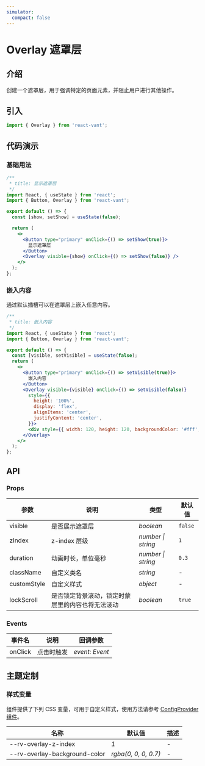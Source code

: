 ```yaml
---
simulator:
  compact: false
---
```


# Overlay 遮罩层

## 介绍

创建一个遮罩层，用于强调特定的页面元素，并阻止用户进行其他操作。

## 引入

```js
import { Overlay } from 'react-vant';
```

## 代码演示

### 基础用法

```jsx
/**
 * title: 显示遮罩层
 */
import React, { useState } from 'react';
import { Button, Overlay } from 'react-vant';

export default () => {
  const [show, setShow] = useState(false);

  return (
    <>
      <Button type="primary" onClick={() => setShow(true)}>
        显示遮罩层
      </Button>
      <Overlay visible={show} onClick={() => setShow(false)} />
    </>
  );
};
```

### 嵌入内容

通过默认插槽可以在遮罩层上嵌入任意内容。

```jsx
/**
 * title: 嵌入内容
 */
import React, { useState } from 'react';
import { Button, Overlay } from 'react-vant';

export default () => {
  const [visible, setVisible] = useState(false);
  return (
    <>
      <Button type="primary" onClick={() => setVisible(true)}>
        嵌入内容
      </Button>
      <Overlay visible={visible} onClick={() => setVisible(false)}
        style={{
          height: '100%',
          display: 'flex',
          alignItems: 'center',
          justifyContent: 'center',
        }}>
        <div style={{ width: 120, height: 120, backgroundColor: '#fff', borderRadius: 4 }} />
      </Overlay>
    </>
  );
};
```

## API

### Props

| 参数 | 说明 | 类型 | 默认值 |
| --- | --- | --- | --- |
| visible | 是否展示遮罩层 | _boolean_ | `false` |
| zIndex | z-index 层级 | _number \| string_ | `1` |
| duration | 动画时长，单位毫秒 | _number \| string_ | `0.3` |
| className | 自定义类名 | _string_ | - |
| customStyle | 自定义样式 | _object_ | - |
| lockScroll | 是否锁定背景滚动，锁定时蒙层里的内容也将无法滚动 | _boolean_ | `true` |

### Events

| 事件名  | 说明       | 回调参数       |
| ------- | ---------- | -------------- |
| onClick | 点击时触发 | _event: Event_ |

## 主题定制

### 样式变量

组件提供了下列 CSS 变量，可用于自定义样式，使用方法请参考 [ConfigProvider 组件](/components/config-provider)。

| 名称                          | 默认值               | 描述 |
| ----------------------------- | -------------------- | ---- |
| --rv-overlay-z-index          | _1_                  | -    |
| --rv-overlay-background-color | _rgba(0, 0, 0, 0.7)_ | -    |
